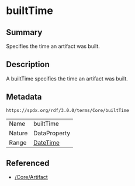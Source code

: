 <!-- Automatically generated by spec-parser v2.1.0 on 2024-06-17T15:44:58.460830+00:00 -->
<!-- SPDX-License-Identifier: Community-Spec-1.0 -->

# builtTime

## Summary

Specifies the time an artifact was built.


## Description

A builtTime specifies the time an artifact was built.


## Metadata

`https://spdx.org/rdf/3.0.0/terms/Core/builtTime`


| | |
|---|---|
| Name | builtTime |
| Nature | DataProperty |
| Range | [DateTime](../Datatypes/DateTime.md) |




## Referenced

- [/Core/Artifact](../../Core/Classes/Artifact.md)

